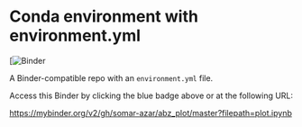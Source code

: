 # Conda environment with environment.yml

[![Binder](https://mybinder.org/v2/gh/somar-azar/abz_plot/master?filepath=plot.ipynb)

A Binder-compatible repo with an `environment.yml` file.

Access this Binder by clicking the blue badge above or at the following URL:

https://mybinder.org/v2/gh/somar-azar/abz_plot/master?filepath=plot.ipynb
